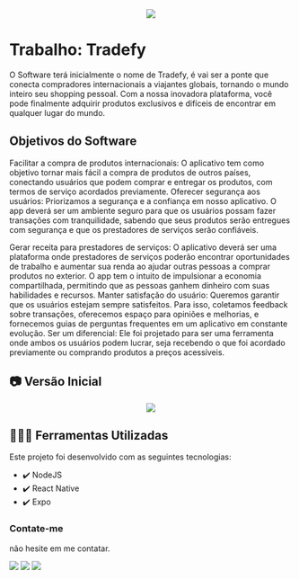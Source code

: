 <div align="center">
<img src="http://img.shields.io/static/v1?label=STATUS&message=ANDAMENTO&color=GREEN&style=for-the-badge"/>
</div>

# Trabalho: Tradefy

O Software terá inicialmente o nome de Tradefy, é vai ser a ponte que conecta compradores internacionais a viajantes globais, tornando o mundo inteiro seu shopping pessoal. Com a nossa inovadora plataforma, você pode finalmente adquirir produtos exclusivos e difíceis de encontrar em qualquer lugar do mundo.

## Objetivos do Software

Facilitar a compra de produtos internacionais: O aplicativo tem como objetivo tornar mais fácil a compra de produtos de outros países, conectando usuários que podem comprar e entregar os produtos, com termos de serviço acordados previamente.
Oferecer segurança aos usuários: Priorizamos a segurança e a confiança em nosso aplicativo. O app deverá ser um ambiente seguro para que os usuários possam fazer transações com tranquilidade, sabendo que seus produtos serão entregues com segurança e que os prestadores de serviços serão confiáveis.

Gerar receita para prestadores de serviços: O aplicativo deverá ser uma plataforma onde prestadores de serviços poderão encontrar oportunidades de trabalho e aumentar sua renda ao ajudar outras pessoas a comprar produtos no exterior. O app tem o intuito de impulsionar a economia compartilhada, permitindo que as pessoas ganhem dinheiro com suas habilidades e recursos.
Manter satisfação do usuário: Queremos garantir que os usuários estejam sempre satisfeitos. Para isso, coletamos feedback sobre transações, oferecemos espaço para opiniões e melhorias, e fornecemos guias de perguntas frequentes em um aplicativo em constante evolução.
Ser um diferencial: Ele foi projetado para ser uma ferramenta onde ambos os usuários podem lucrar, seja recebendo o que foi acordado previamente ou comprando produtos a preços acessíveis.

## 📷 Versão Inicial

<div align="center" >
 <img src="https://github.com/EoLima/Projeto_EngenhariaDeSofware/assets/123023440/2f788235-effb-4a74-bb36-20905a03d2a3">
</div>

## 🧑🏾‍💻 Ferramentas Utilizadas


Este projeto foi desenvolvido com as seguintes tecnologias:

- ✔️ NodeJS
- ✔️ React Native
- ✔️ Expo

### Contate-me

não hesite em me contatar.

<div>
  <a href="https://instagram.com/lucasl.ima" target="_blank"><img src="https://img.shields.io/badge/-Instagram-%23E4405F?style=for-the-badge&logo=instagram&logoColor=white" target="_blank"></a>
  <a href = "mailto:lucasanjosdiscente@gmail.com"><img src="https://img.shields.io/badge/Gmail-D14836?style=for-the-badge&logo=gmail&logoColor=white" target="_blank"></a>
  <a href="https://linkedin.com/in/lucasl1ima" target="_blank"><img src="https://img.shields.io/badge/-LinkedIn-%230077B5?style=for-the-badge&logo=linkedin&logoColor=white" target="_blank"></a>
</div>
